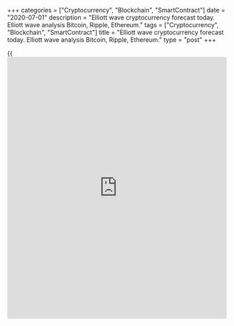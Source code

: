 +++
categories = ["Cryptocurrency", "Blockchain", "SmartContract"]
date = "2020-07-01"
description = "Elliott wave cryptocurrency forecast today. Elliott wave analysis Bitcoin, Ripple, Ethereum."
tags = ["Cryptocurrency", "Blockchain", "SmartContract"]
title = "Elliott wave cryptocurrency forecast today. Elliott wave analysis Bitcoin, Ripple, Ethereum."
type = "post"
+++

{{<iframe id="large-banner" src="https://www.bounty.group/#slide=2.0" width="100%" height="600" scrolling="no" style="border: 0px solid rgb(216, 221, 230); border-radius: 3px;">}}

July 1, 2020

July 1, 2020

Elliott wave [daily](https://www.fintecher.org/2020/03/03/forex-trading-daily-strategy/) forecast for Bitcoin, Ripple and EthereumRoman Onegin

## Elliott wave forecast for BTCUSD, ETHUSD, XRPUSD for today

###  **Elliott wave[BTCUSD][1] analysis**

 **![LiteForex: Elliott wave cryptocurrency forecast today. Elliott wave
analysis Bitcoin, Ripple, Ethereum.][2]**

In the long-term corrective wave [4] that is unfolding as a double
three, the final wave (Y) is developing as a double zigzag W-X-Y. The
sub-waves W and X have completed, the final zigzag Y is yet developing.
The upward correction [b] should completed soon. After that, the market
should turn down and resume declining in the impulse wave [c] to the
support level as it is outlined in the chart.

* * *

###  **Elliott wave[XRPUSD][3] analysis**

 **![LiteForex: Elliott wave cryptocurrency forecast today. Elliott wave
analysis Bitcoin, Ripple, Ethereum.][4]**

The chart displays the structure of the down corrective wave (B) that is
unfolding as a double down zigzag W-X-Y. After the sub-waves W and X
completed, there started a corrective movement in the final bear wave Y
that is a double zigzag [W]-[X]-[Y]. The price can well rise a little in
the (B) correction. After that, the price should be declining in the
impulse wave (C) to a level of around 0.155, as it is outlined in the
chart.

* * *

###  **Elliott wave[ETHUSD][5] analysis**

 **![LiteForex: Elliott wave cryptocurrency forecast today. Elliott wave
analysis Bitcoin, Ripple, Ethereum.][6]**

The current structure of the ETHUSD market suggests that the price is
now following the corrective wave of a larger upward impulse
(1)-(2)-(3)-(4)-(5). Correction (4) is likely to be developing as a
double three W-X-Y, where sub-waves W and X have completed, and the sub-
wave Y is about to complete shortly. In the near future, the upward
zigzag [b] should complete soon. After that, the Ethereum price should
go down in impulse [c] to a level of around 216.76.

* * *

P.S. Did you like my article? Share it in social networks: it will be
the best “thank you" :)

Ask me questions and comment below. I’ll be glad to answer your
questions and give necessary explanations.

 **Useful links:**

  * I recommend trying to trade with a reliable broker [here][7]. The system allows you to trade by yourself or copy successful traders from all across the globe.
  * Use my promo-code BLOG for getting deposit bonus 50% on LiteForex platform. Just enter this code in the appropriate field while [depositing][8] your trading account.
  * Telegram channel with high-quality analytics, Forex reviews, training articles, and other useful things for traders <t.me/liteforex>

![Elliott wave [daily](https://www.fintecher.org/2020/03/03/forex-trading-daily-strategy/) forecast for Bitcoin, Ripple and Ethereum][9]

The content of this article reflects the author’s opinion and does not
necessarily reflect the official position of LiteForex. The material
published on this page is provided for informational purposes only and
should not be considered as the provision of investment advice for the
purposes of Directive 2004/39/EC.

Rate this article:

{{value}}

( {{count}} {{title}} )

   1. my.liteforex.com/trading/chart?symbol=BTCUSD
   2. cdn.liteforex.com/cache/uploads/blog_post/wave-analysis-crypto/01-07-2020/BTCUSDH2.png?w=30&s=645d4f5ca4968498c03eb3089595000c
   3. my.liteforex.com/trading/chart?symbol=XRPUSD
   4. cdn.liteforex.com/cache/uploads/blog_post/wave-analysis-crypto/01-07-2020/XRPUSDH2.png?w=30&s=bfae394ec172b3865c246b712051effb
   5. my.liteforex.com/trading/chart?symbol=ETHUSD
   6. cdn.liteforex.com/cache/uploads/blog_post/wave-analysis-crypto/01-07-2020/ETHUSDH2.png?w=30&s=3cec6a10a60581b9fc5b443e0154218f
   7. my.liteforex.com/?category=analysts-opinions&slug=elliott-wave-[daily](https://www.fintecher.org/2020/03/03/forex-trading-daily-strategy/)-forecast-for-[bitcoin](https://www.letsplayfx.com/blog/forex-for-bitcoin/)-ripple-and-[Ethereum](https://www.playgroundfx.com/blog/the-creator-of-ethereum/)-2020-07-01&openPopup=%2Fregistration%2Fpopup&utm_source=blog&utm_medium=article&utm_campaign=bonus
   8. my.liteforex.com/deposit/?category=analysts-opinions&slug=elliott-wave-[daily](https://www.fintecher.org/2020/03/03/forex-trading-daily-strategy/)-forecast-for-[bitcoin](https://www.letsplayfx.com/blog/forex-for-bitcoin/)-ripple-and-[Ethereum](https://www.playgroundfx.com/blog/the-creator-of-ethereum/)-2020-07-01&promo_code=BLOG&utm_source=blog&utm_medium=article&utm_campaign=bonus
   9. cdn.liteforex.com/cache/uploads/blog_post/wave-analysis-crypto/01-07-2020/[BTC](https://www.playgroundfx.com/blog/who-is-the-creator-of-bitcoin/)-eth-xrp-01-07-2020-wave-analysis.jpg?q=75&w=1000&s=807470b8166f672bfb5617d2dbd60298